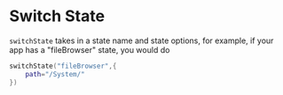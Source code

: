 # Switch State

`switchState` takes in a state name and state options, for example, if your app has a "fileBrowser" state, you would do

```lua
switchState("fileBrowser",{
	path="/System/"
})
```
